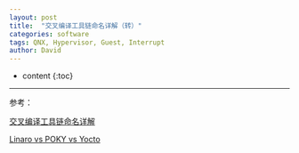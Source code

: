```yaml
---
layout: post
title:  "交叉编译工具链命名详解（转）"
categories: software
tags: QNX, Hypervisor, Guest, Interrupt
author: David
---
```


* content
{:toc}

---
参考：

[交叉编译工具链命名详解 ](https://www.cnblogs.com/wxishang1991/p/5322499.html)

[Linaro vs POKY vs Yocto ](https://blog.csdn.net/flaming999/article/details/51513196)





